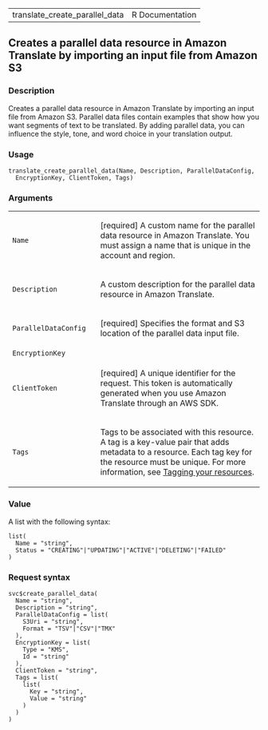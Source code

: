 <table style="width: 100%;">
<tbody>
<tr class="odd">
<td>translate_create_parallel_data</td>
<td style="text-align: right;">R Documentation</td>
</tr>
</tbody>
</table>

## Creates a parallel data resource in Amazon Translate by importing an input file from Amazon S3

### Description

Creates a parallel data resource in Amazon Translate by importing an
input file from Amazon S3. Parallel data files contain examples that
show how you want segments of text to be translated. By adding parallel
data, you can influence the style, tone, and word choice in your
translation output.

### Usage

    translate_create_parallel_data(Name, Description, ParallelDataConfig,
      EncryptionKey, ClientToken, Tags)

### Arguments

<table>
<colgroup>
<col style="width: 35%" />
<col style="width: 65%" />
</colgroup>
<tbody>
<tr class="odd">
<td><code id="translate_create_parallel_data_:_Name">Name</code></td>
<td><p>[required] A custom name for the parallel data resource in Amazon
Translate. You must assign a name that is unique in the account and
region.</p></td>
</tr>
<tr class="even">
<td><code
id="translate_create_parallel_data_:_Description">Description</code></td>
<td><p>A custom description for the parallel data resource in Amazon
Translate.</p></td>
</tr>
<tr class="odd">
<td><code
id="translate_create_parallel_data_:_ParallelDataConfig">ParallelDataConfig</code></td>
<td><p>[required] Specifies the format and S3 location of the parallel
data input file.</p></td>
</tr>
<tr class="even">
<td><code
id="translate_create_parallel_data_:_EncryptionKey">EncryptionKey</code></td>
<td></td>
</tr>
<tr class="odd">
<td><code
id="translate_create_parallel_data_:_ClientToken">ClientToken</code></td>
<td><p>[required] A unique identifier for the request. This token is
automatically generated when you use Amazon Translate through an AWS
SDK.</p></td>
</tr>
<tr class="even">
<td><code id="translate_create_parallel_data_:_Tags">Tags</code></td>
<td><p>Tags to be associated with this resource. A tag is a key-value
pair that adds metadata to a resource. Each tag key for the resource
must be unique. For more information, see <a
href="https://docs.aws.amazon.com/translate/latest/dg/tagging.html">Tagging
your resources</a>.</p></td>
</tr>
</tbody>
</table>

### Value

A list with the following syntax:

    list(
      Name = "string",
      Status = "CREATING"|"UPDATING"|"ACTIVE"|"DELETING"|"FAILED"
    )

### Request syntax

    svc$create_parallel_data(
      Name = "string",
      Description = "string",
      ParallelDataConfig = list(
        S3Uri = "string",
        Format = "TSV"|"CSV"|"TMX"
      ),
      EncryptionKey = list(
        Type = "KMS",
        Id = "string"
      ),
      ClientToken = "string",
      Tags = list(
        list(
          Key = "string",
          Value = "string"
        )
      )
    )
